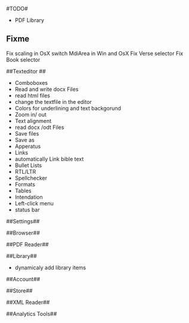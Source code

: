 #TODO#
* PDF Library

## Fixme ##
Fix scaling in OsX
switch MdiArea in Win and OsX
Fix Verse selector
Fix Book selector


##Texteditor ##

* Comboboxes
* Read and write docx Files
* read html files
* change the textfile in the editor
* Colors for underlining and text backgorund
* Zoom in/ out
* Text alignment
* read docx /odt Files
* Save files
* Save as
* Apperatus
* Links
* automatically Link bible text
* Bullet Lists
* RTL/LTR
* Spellchecker
* Formats
* Tables
* Intendation
* Left-click menu
* status bar


##Settings##

##Browser##

##PDF Reader##

##Library##
* dynamicaly add library items

##Account##

##Store##

##XML Reader##

##Analytics Tools##
